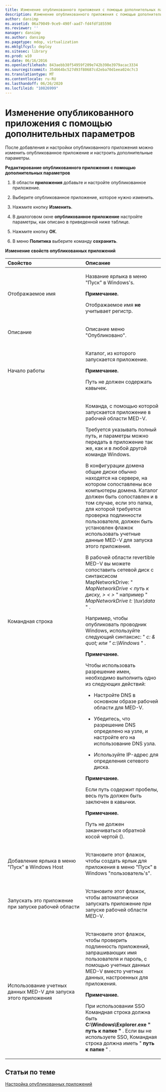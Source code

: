 ```yaml
---
title: Изменение опубликованного приложения с помощью дополнительных параметров
description: Изменение опубликованного приложения с помощью дополнительных параметров
author: dansimp
ms.assetid: 06a79049-9ce9-490f-aad7-fd4fdf185590
ms.reviewer: ''
manager: dansimp
ms.author: dansimp
ms.pagetype: mdop, virtualization
ms.mktglfcycl: deploy
ms.sitesec: library
ms.prod: w10
ms.date: 06/16/2016
ms.openlocfilehash: 843aebb38f54959f209e742b398e3979acac3334
ms.sourcegitcommit: 354664bc527d93f80687cd2eba70d1eea024c7c3
ms.translationtype: MT
ms.contentlocale: ru-RU
ms.lasthandoff: 06/26/2020
ms.locfileid: "10826999"
---
```

# Изменение опубликованного приложения с помощью дополнительных параметров


После добавления и настройки опубликованного приложения можно изменить опубликованное приложение и настроить дополнительные параметры.

**Редактирование опубликованного приложения с помощью дополнительных параметров**

1.  В области **приложения** добавьте и настройте опубликованное приложение.

2.  Выберите опубликованное приложение, которое нужно изменить.

3.  Нажмите кнопку **Изменить**.

4.  В диалоговом окне **опубликованное приложение** настройте параметры, как описано в приведенной ниже таблице.

5.  Нажмите кнопку **ОК**.

6.  В меню **Политика** выберите команду **сохранить**.

**Изменение свойств опубликованных приложений**

<table>
<colgroup>
<col width="50%" />
<col width="50%" />
</colgroup>
<thead>
<tr class="header">
<th align="left">Свойство</th>
<th align="left">Описание</th>
</tr>
</thead>
<tbody>
<tr class="odd">
<td align="left"><p>Отображаемое имя</p></td>
<td align="left"><p>Название ярлыка в меню "Пуск" в Windows&#39;s.</p>
<div class="alert">
<strong>Примечание.</strong><br/><p>Отображаемое имя <strong> не </strong> учитывает регистр.</p>
</div>
<div>

</div></td>
</tr>
<tr class="even">
<td align="left"><p>Описание</p></td>
<td align="left"><p>Описание меню "Опубликовано".</p></td>
</tr>
<tr class="odd">
<td align="left"><p>Начало работы</p></td>
<td align="left"><p>Каталог, из которого запускается приложение.</p>
<div class="alert">
<strong>Примечание.</strong><br/><p>Путь не должен содержать кавычек.</p>
</div>
<div>

</div></td>
</tr>
<tr class="even">
<td align="left"><p>Командная строка</p></td>
<td align="left"><p>Команда, с помощью которой запускается приложение в рабочей области MED-V.</p>
<p>Требуется указывать полный путь, и параметры можно передать в приложение так же, как и в любой другой команде Windows.</p>
<p>В конфигурации домена общие диски обычно находятся на сервере, на котором сопоставлены все компьютеры домена. Каталог должен быть сопоставлен и в том случае, если это папка, для которой требуется проверка подлинности пользователя, <strong> </strong> должен быть установлен флажок использовать учетные данные MED-V для запуска этого приложения.</p>
<p>В рабочей области revertible MED-V вы можете сопоставить сетевой диск с синтаксисом MapNetworkDrive: &quot; <em> MapNetworkDrive &lt; путь к диску, &gt; &lt; &gt; </em> &quot; например &quot; <em> MapNetworkDrive t: \tux\data </em> &quot; .</p>
<p>Например, чтобы опубликовать проводник Windows, используйте следующий синтаксис: &quot; <em> c: &amp; quot; или &quot; c:\Windows </em> &quot; .</p>
<div class="alert">
<strong>Примечание.</strong><br/><p>Чтобы использовать разрешение имен, необходимо выполнить одно из следующих действий:</p>
</div>
<div>

</div>
<ul>
<li><p>Настройте DNS в основном образе рабочей области для MED-V.</p></li>
<li><p>Убедитесь, что разрешение DNS определено на узле, и настройте его на использование DNS узла.</p></li>
<li><p>Используйте IP-адрес для определения сетевого диска.</p></li>
</ul>
<div class="alert">
<strong>Примечание.</strong><br/><p>Если путь содержит пробелы, весь путь должен быть заключен в кавычки.</p>
</div>
<div>

</div>
<div class="alert">
<strong>Примечание.</strong><br/><p>Путь не должен заканчиваться обратной косой чертой ().</p>
</div>
<div>

</div></td>
</tr>
<tr class="odd">
<td align="left"><p>Добавление ярлыка в меню "Пуск" в Windows Host</p></td>
<td align="left"><p>Установите этот флажок, чтобы создать ярлык для приложения в меню "Пуск" в Windows "пользователь&#39;s".</p></td>
</tr>
<tr class="even">
<td align="left"><p>Запускать это приложение при запуске рабочей области</p></td>
<td align="left"><p>Установите этот флажок, чтобы автоматически запускать приложение при запуске рабочей области MED-V.</p></td>
</tr>
<tr class="odd">
<td align="left"><p>Использование учетных данных MED-V для запуска этого приложения</p></td>
<td align="left"><p>Установите этот флажок, чтобы проверить подлинность приложений, запрашивающих имя пользователя и пароль, с помощью учетных данных MED-V вместо учетных данных, настроенных для приложения.</p>
<div class="alert">
<strong>Примечание.</strong><br/><p>При использовании SSO Командная строка должна быть <strong>C:\Windows\Explorer.exe &quot; путь к папке &quot; </strong> . Если вы не используете SSO, Командная строка должна иметь &quot; <strong> путь к папке </strong> &quot; .</p>
</div>
<div>

</div></td>
</tr>
</tbody>
</table>



## Статьи по теме


[Настройка опубликованных приложений](how-to-configure-published-applicationsmedvv2.md)









